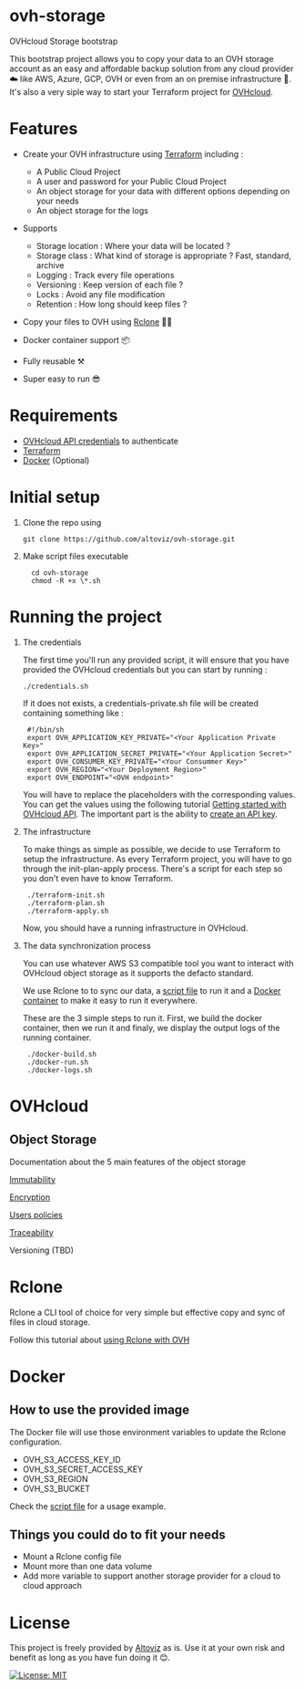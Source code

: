 # ovh-storage

OVHcloud Storage bootstrap

This bootstrap project allows you to copy your data to an OVH storage account as an easy and affordable backup solution from any cloud provider ☁️ like AWS, Azure, GCP, OVH or even from an on premise infrastructure 🏢.
It's also a very siple way to start your Terraform project for [OVHcloud](https://ovhcloud.com).

# Features

- Create your OVH infrastructure using [Terraform](https://terraform.io) including :

  - A Public Cloud Project
  - A user and password for your Public Cloud Project
  - An object storage for your data with different options depending on your needs
  - An object storage for the logs

- Supports

  - Storage location : Where your data will be located ?
  - Storage class : What kind of storage is appropriate ? Fast, standard, archive
  - Logging : Track every file operations
  - Versioning : Keep version of each file ?
  - Locks : Avoid any file modification
  - Retention : How long should keep files ?

- Copy your files to OVH using [Rclone](https://rclone.org) 🐏🐏
- Docker container support 📦
- Fully reusable ⚒️
- Super easy to run 😎

# Requirements

- [OVHcloud API credentials](https://help.ovhcloud.com/csm/en-api-getting-started-ovhcloud-api?id=kb_article_view&sysparm_article=KB0042777) to authenticate
- [Terraform](https://developer.hashicorp.com/terraform/downloads?product_intent=terraform)
- [Docker](https://www.docker.com/) (Optional)

# Initial setup

1. Clone the repo using

   ```
   git clone https://github.com/altoviz/ovh-storage.git
   ```

2. Make script files executable

   ```
     cd ovh-storage
     chmod -R +x \*.sh
   ```

# Running the project

1. The credentials

   The first time you'll run any provided script, it will ensure that you have provided the OVHcloud credentials but you can start by running :

   ```
   ./credentials.sh
   ```

   If it does not exists, a credentials-private.sh file will be created containing something like :

   ```
    #!/bin/sh
    export OVH_APPLICATION_KEY_PRIVATE="<Your Application Private Key>"
    export OVH_APPLICATION_SECRET_PRIVATE="<Your Application Secret>"
    export OVH_CONSUMER_KEY_PRIVATE="<Your Consummer Key>"
    export OVH_REGION="<Your Deployment Region>"
    export OVH_ENDPOINT="<OVH endpoint>"
   ```

   You will have to replace the placeholders with the corresponding values. You can get the values using the following tutorial [Getting started with OVHcloud API](https://help.ovhcloud.com/csm/en-api-getting-started-ovhcloud-api?id=kb_article_view&sysparm_article=KB0042777). The important part is the ability to [create an API key](https://eu.api.ovh.com/createToken/).

2. The infrastructure

   To make things as simple as possible, we decide to use Terraform to setup the infrastructure. As every Terraform project, you will have to go through the init-plan-apply process. There's a script for each step so you don't even have to know Terraform.

   ```
    ./terraform-init.sh
    ./terraform-plan.sh
    ./terraform-apply.sh
   ```

   Now, you should have a running infrastructure in OVHcloud.

3. The data synchronization process

   You can use whatever AWS S3 compatible tool you want to interact with OVHcloud object storage as it supports the defacto standard.

   We use Rclone to to sync our data, a [script file](process/usr_local_bin/syncdata.sh) to run it and a [Docker container](process/Dockerfile) to make it easy to run it everywhere.

   These are the 3 simple steps to run it. First, we build the docker container, then we run it and finaly, we display the output logs of the running container.

   ```
    ./docker-build.sh
    ./docker-run.sh
    ./docker-logs.sh
   ```

# OVHcloud

## Object Storage

Documentation about the 5 main features of the object storage

[Immutability](https://help.ovhcloud.com/csm/en-ie-public-cloud-storage-s3-managing-object-lock?id=kb_article_view&sysparm_article=KB0047398)

[Encryption](https://help.ovhcloud.com/csm/fr-public-cloud-storage-s3-encrypt-objects-sse-c?id=kb_article_view&sysparm_article=KB0047318)

[Users policies](https://help.ovhcloud.com/csm/en-ie-public-cloud-storage-s3-bucket-acl?id=kb_article_view&sysparm_article=KB0057090)

[Traceability](https://help.ovhcloud.com/csm/en-ie-public-cloud-storage-s3-server-access-logging?id=kb_article_view&sysparm_article=KB0056614)

Versioning (TBD)

# Rclone

Rclone a CLI tool of choice for very simple but effective copy and sync of files in cloud storage.

Follow this tutorial about [using Rclone with OVH](https://help.ovhcloud.com/csm/en-public-cloud-storage-s3-rclone?id=kb_article_view&sysparm_article=KB0047458)

# Docker

## How to use the provided image

The Docker file will use those environment variables to update the Rclone configuration.

- OVH_S3_ACCESS_KEY_ID
- OVH_S3_SECRET_ACCESS_KEY
- OVH_S3_REGION
- OVH_S3_BUCKET

Check the [script file](docker-run.sh) for a usage example.

## Things you could do to fit your needs

- Mount a Rclone config file
- Mount more than one data volume
- Add more variable to support another storage provider for a cloud to cloud approach

# License

This project is freely provided by [Altoviz](https://altoviz.com) as is. Use it at your own risk and benefit as long as you have fun doing it 😊.

[![License: MIT](https://img.shields.io/badge/License-MIT-yellow.svg)](LICENSE)
